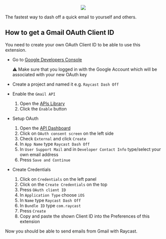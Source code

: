 <p align="center">
   <img src="https://github.com/raycast/extensions/assets/372831/ff641a3a-60c1-42a7-b510-80bb5846bb82">
 </p>

The fastest way to dash off a quick email to yourself and others.

## How to get a Gmail OAuth Client ID

You need to create your own OAuth Client ID to be able to use this extension.

- Go to [Google Developers Console](https://console.developers.google.com)

  ⚠️ Make sure that you logged in with the Google Account which will be associated with your new OAuth key

- Create a project and named it e.g. `Raycast Dash Off`

- Enable the `Gmail API`

  1. Open the [APIs Library](https://console.cloud.google.com/apis/library/gmail.googleapis.com)
  2. Click the `Enable` button

- Setup OAuth

  1. Open the [API Dashboard](https://console.cloud.google.com/apis/dashboard)
  2. Click on `OAuth consent screen` on the left side
  3. Check `External` and click `Create`
  4. In `App Name` type `Raycast Dash Off`
  5. In `User Support Mail` and in `Developer Contact Info` type/select your own email address
  6. Press `Save and Continue`

- Create Credentials
  1. Click on `Credentials` on the left panel
  2. Click on the `Create Credentials` on the top
  3. Press `OAuth client ID`
  4. In `Application Type` choose `iOS`
  5. In `Name` type `Raycast Dash Off`
  6. In `Bundle ID` type `com.raycast`
  7. Press `Create`
  8. Copy and paste the shown Client ID into the Preferences of this extension

Now you should be able to send emails from Gmail with Raycast.
